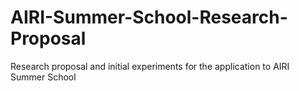 # AIRI-Summer-School-Research-Proposal
Research proposal and initial experiments for the application to AIRI Summer School
